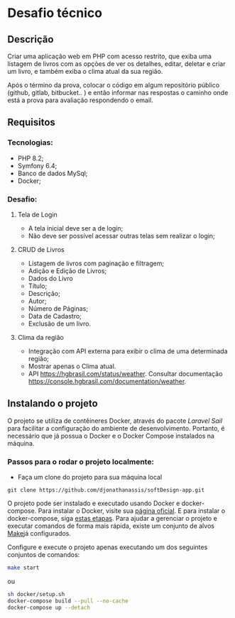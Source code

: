 # Desafio técnico

## Descrição

Criar uma aplicação web em PHP com acesso restrito, que exiba uma listagem de livros com as opções de ver os detalhes,
editar, deletar e criar um livro, e também exiba o clima atual da sua região.

Após o término da prova, colocar o código em algum repositório público (github, gitlab, bitbucket.. ) 
e então informar nas respostas o caminho onde está a prova para avaliação respondendo o email.

## Requisitos

### Tecnologias:
  * PHP 8.2;
  * Symfony 6.4;
  * Banco de dados MySql;
  * Docker;

### Desafio:
1) Tela de Login
   * A tela inicial deve ser a de login;
   * Não deve ser possível acessar outras telas sem realizar o login;

2) CRUD de Livros
   * Listagem de livros com paginação e filtragem;
   * Adição e Edição de Livros;
   * Dados do Livro
   * Título;
   * Descrição;
   * Autor;
   * Número de Páginas;
   * Data de Cadastro;
   * Exclusão de um livro.

3) Clima da região
   * Integração com API externa para exibir o clima de uma determinada região;
   * Mostrar apenas o Clima atual.
   * API https://hgbrasil.com/status/weather. Consultar documentação https://console.hgbrasil.com/documentation/weather.

    
## Instalando o projeto

O projeto se utiliza de contêineres Docker, através do pacote *Laravel Sail* para facilitar a configuração do ambiente de desenvolvimento. Portanto, é necessário que já possua o Docker e o Docker Compose instalados na máquina.

### Passos para o rodar o projeto localmente:

- Faça um clone do projeto para sua máquina local
```shell
git clone https://github.com/djonathanassis/softDesign-app.git
```

O projeto pode ser instalado e executado usando Docker e docker-compose.
Para instalar o Docker, visite sua [página oficial](https://docs.docker.com/engine/install/). 
E para instalar o docker-compose, siga [estas etapas](https://docs.docker.com/compose/install/). 
Para ajudar a gerenciar o projeto e executar comandos de forma mais rápida, existe um conjunto de alvos [Make](https://www.gnu.org/software/make/)já configurados.

Configure e execute o projeto apenas executando um dos seguintes conjuntos de comandos:

```sh
make start
```

ou

```sh
sh docker/setup.sh
docker-compose build --pull --no-cache
docker-compose up --detach
```

